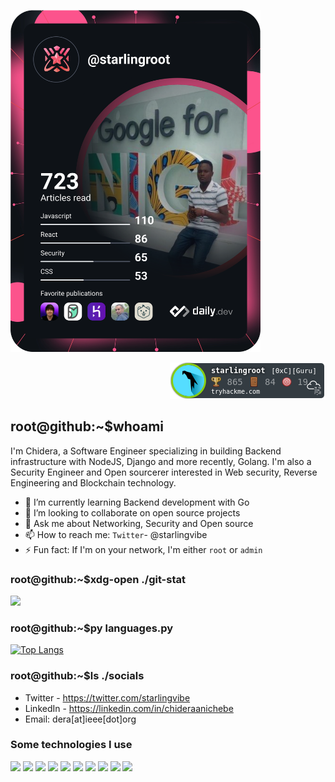 <a href="https://app.daily.dev/starlingroot"><img src="https://github.com/starlingvibes/starlingvibes/blob/main/devcard.svg" width=400></a>

<p align="right"><img src="./starlingroot.png"></p>

## root@github:~$whoami

<!--
**starlingvibes/starlingvibes** is a ✨ _special_ ✨ repository because its `README.md` (this file) appears on your GitHub profile. -->

   I'm Chidera, a Software Engineer specializing in building Backend infrastructure with NodeJS, Django and more recently, Golang. I'm also a Security Engineer and Open sourcerer interested in Web security, Reverse Engineering and Blockchain technology.
   
- 🌱 I’m currently learning Backend development with Go
- 👯 I’m looking to collaborate on open source projects
- 💬 Ask me about Networking, Security and Open source
- 📫 How to reach me: `Twitter`- @starlingvibe
- ⚡ Fun fact: If I'm on your network, I'm either `root` or `admin`

### root@github:~$xdg-open ./git-stat
<img src="https://github-readme-stats.vercel.app/api?username=starlingvibes&show_icons=true&theme=dark"/>

### root@github:~$py languages.py
[![Top Langs](https://github-readme-stats.vercel.app/api/top-langs/?username=starlingvibes&layout=compact&theme=dark)](https://github.com/anuraghazra/github-readme-stats)


### root@github:~$ls ./socials
- Twitter - https://twitter.com/starlingvibe
- LinkedIn - https://linkedin.com/in/chideraanichebe
- Email: dera[at]ieee[dot]org

### Some technologies I use
<code><img width="10%" src="https://www.vectorlogo.zone/logos/python/python-ar21.svg"></code>
<code><img width="10%" src="https://www.vectorlogo.zone/logos/golang/golang-ar21.svg"></code>
<code><img width="10%" src="https://www.vectorlogo.zone/logos/javascript/javascript-ar21.svg"></code>
<code><img width="10%" src="https://www.vectorlogo.zone/logos/w3_html5/w3_html5-ar21.svg"></code>
<code><img width="10%" src="https://www.vectorlogo.zone/logos/w3_css/w3_css-ar21.svg"></code>
<code><img width="10%" src="https://www.vectorlogo.zone/logos/reactjs/reactjs-ar21.svg"></code>
<code><img width="10%" src="https://www.vectorlogo.zone/logos/mongodb/mongodb-ar21.svg"></code>
<code><img width="10%" src="https://www.vectorlogo.zone/logos/git-scm/git-scm-ar21.svg"></code>
<code><img width="10%" src="https://www.vectorlogo.zone/logos/github/github-ar21.svg"></code>
<code><img width="10%" src="https://www.vectorlogo.zone/logos/canva/canva-ar21.svg"></code>
